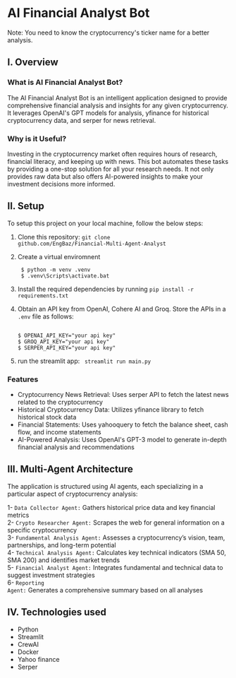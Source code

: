 # AI Financial Analyst Bot

Note: You need to know the cryptocurrency's ticker name for a better analysis.

## I. Overview

### What is AI Financial Analyst Bot?
The AI Financial Analyst Bot is an intelligent application designed to provide comprehensive financial analysis and insights for any given cryptocurrency. 
It leverages OpenAI's GPT models for analysis, yfinance for historical cryptocurrency data, and serper for news retrieval.

### Why is it Useful?
Investing in the cryptocurrency market often requires hours of research, financial literacy, and keeping up with news. 
This bot automates these tasks by providing a one-stop solution for all your research needs. 
It not only provides raw data but also offers AI-powered insights to make your investment decisions more informed.

## II. Setup

To setup this project on your local machine, follow the below steps:
1. Clone this repository: <code>git clone github.com/EngBaz/Financial-Multi-Agent-Analyst</code>

2. Create a virtual enviromnent
   ```console
    $ python -m venv .venv
    $ .venv\Scripts\activate.bat
    ```
3. Install the required dependencies by running <code>pip install -r requirements.txt</code>

4. Obtain an API key from OpenAI, Cohere AI and Groq. Store the APIs in a <code>.env</code> file as follows:
    ```console
    
    $ OPENAI_API_KEY="your api key"
    $ GROQ_API_KEY="your api key"
    $ SERPER_API_KEY="your api key"
    ```
5. run the streamlit app: <code> streamlit run main.py </code>

### Features

* Cryptocurrency News Retrieval: Uses serper API to fetch the latest news related to the cryptocurrency 
* Historical Cryptocurrency Data: Utilizes yfinance library to fetch historical stock data 
* Financial Statements: Uses yahooquery to fetch the balance sheet, cash flow, and income statements 
* AI-Powered Analysis: Uses OpenAI's GPT-3 model to generate in-depth financial analysis and recommendations

## III. Multi-Agent Architecture

The application is structured using AI agents, each specializing in a particular aspect of cryptocurrency analysis:

1- <code>Data Collector Agent:</code> Gathers historical price data and key financial metrics </br>
2- <code>Crypto Researcher Agent:</code> Scrapes the web for general information on a specific cryptocurrency </br>
3- <code>Fundamental Analysis Agent:</code> Assesses a cryptocurrency’s vision, team, partnerships, and long-term potential </br>
4- <code>Technical Analysis Agent:</code> Calculates key technical indicators (SMA 50, SMA 200) and identifies market trends </br>
5- <code>Financial Analyst Agent:</code> Integrates fundamental and technical data to suggest investment strategies </br>
6- <code>Reporting Agent:</code> Generates a comprehensive summary based on all analyses </br>

## IV. Technologies used

* Python
* Streamlit
* CrewAI
* Docker
* Yahoo finance
* Serper
